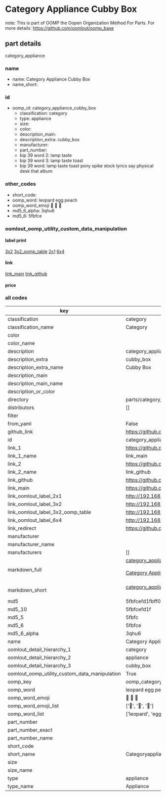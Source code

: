 # Category Appliance Cubby Box  

note: This is part of OOMP the Oopen Organization Method For Parts. For more details: https://github.com/oomlout/oomp_base

##  part details
  



category_appliance



### name
* name: Category Appliance Cubby Box
* name_short: 
### id
* oomp_id: category_appliance_cubby_box
  * classification: category
  * type: appliance
  * size: 
  * color: 
  * description_main: 
  * description_extra: cubby_box
  * manufacturer: 
  * part_number: 
  * bip 39 word 2: lamp taste
  * bip 39 word 3: lamp taste toast
  * bip 39 word: lamp taste toast pony spike stock lyrics say physical desk that album

### other_codes
* short_code: 
* oomp_word: leopard egg peach
* oomp_word_emoji :leopard: :egg: :peach:
* md5_6_alpha: 3qhu6
* md5_6: 5fbfce






### oomlout_oomp_utility_custom_data_manipulation
#### label print
[3x2](http://192.168.1.245:1112/?label=oomp%203qhu6)
[3x2_oomp_table](http://192.168.1.108:1112/?label=oomp%203qhu6)
[2x1](http://192.168.1.242:1112/?label=oomp%203qhu6)
[6x4](http://192.168.1.55:1112/?label=oomp%203qhu6)    

#### link

[link_main](https://github.com/oomlout/oomlout_oomp_version_1_messy/tree/main/parts/category_appliance_cubby_box) [link_github](https://github.com/oomlout/oomlout_oomp_version_1_messy/tree/main/parts/category_appliance_cubby_box)                             

#### price







### all codes 
| key | value |  
| --- | --- |  
| classification | category |  
| classification_name | Category |  
| color |  |  
| color_name |  |  
| description | category_appliance |  
| description_extra | cubby_box |  
| description_extra_name | Cubby Box |  
| description_main |  |  
| description_main_name |  |  
| description_or_color |   |  
| directory | parts/category_appliance_cubby_box |  
| distributors | [] |  
| filter |  |  
| from_yaml | False |  
| github_link | https://github.com/oomlout/oomlout_oomp_part_src/tree/main/parts/category_appliance_cubby_box |  
| id | category_appliance_cubby_box |  
| link_1 | https://github.com/oomlout/oomlout_oomp_version_1_messy/tree/main/parts/category_appliance_cubby_box |  
| link_1_name | link_main |  
| link_2 | https://github.com/oomlout/oomlout_oomp_version_1_messy/tree/main/parts/category_appliance_cubby_box |  
| link_2_name | link_github |  
| link_github | https://github.com/oomlout/oomlout_oomp_version_1_messy/tree/main/parts/category_appliance_cubby_box |  
| link_main | https://github.com/oomlout/oomlout_oomp_version_1_messy/tree/main/parts/category_appliance_cubby_box |  
| link_oomlout_label_2x1 | http://192.168.1.242:1112/?label=oomp%203qhu6 |  
| link_oomlout_label_3x2 | http://192.168.1.245:1112/?label=oomp%203qhu6 |  
| link_oomlout_label_3x2_oomp_table | http://192.168.1.108:1112/?label=oomp%203qhu6 |  
| link_oomlout_label_6x4 | http://192.168.1.55:1112/?label=oomp%203qhu6 |  
| link_redirect | https://github.com/oomlout/oomlout_oomp_version_1_messy/tree/main/parts/category_appliance_cubby_box |  
| manufacturer |  |  
| manufacturer_name |  |  
| manufacturers | [] |  
| markdown_full | [category_appliance_cubby_box](none)<br>[](none)<br>[Category Appliance Cubby Box](none)<br><br> |  
| markdown_short | [category_appliance_cubby_box](none)<br><br> |  
| md5 | 5fbfcefd1fbff0af5868ea7fc6378be6 |  
| md5_10 | 5fbfcefd1f |  
| md5_5 | 5fbfc |  
| md5_6 | 5fbfce |  
| md5_6_alpha | 3qhu6 |  
| name | Category Appliance Cubby Box |  
| oomlout_detail_hierarchy_1 | category |  
| oomlout_detail_hierarchy_2 | appliance |  
| oomlout_detail_hierarchy_3 | cubby_box |  
| oomlout_oomp_utility_custom_data_manipulation | True |  
| oomp_key | oomp_category_appliance_cubby_box |  
| oomp_word | leopard egg peach |  
| oomp_word_emoji | :leopard: :egg: :peach: |  
| oomp_word_emoji_list | [':leopard:', ':egg:', ':peach:'] |  
| oomp_word_list | ['leopard', 'egg', 'peach'] |  
| part_number |  |  
| part_number_exact |  |  
| part_number_name |  |  
| short_code |  |  
| short_name | Categoryappliance |  
| size |  |  
| size_name |  |  
| type | appliance |  
| type_name | Appliance |  
